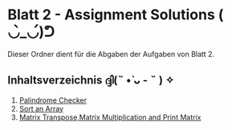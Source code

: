 # Blatt 2 - Assignment Solutions ( ◡̀_◡́)ᕤ

Dieser Ordner dient für die Abgaben der Aufgaben von Blatt 2.

## Inhaltsverzeichnis ദ്ദി(˵ •̀ ᴗ - ˵ ) ✧

1. [Palindrome Checker](#Palindrom.java)
2. [Sort an Array](#Sortieren.java)
3. [Matrix Transpose,Matrix Multiplication and Print Matrix](#Matrix.java)
